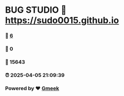 # BUG STUDIO :link: https://sudo0015.github.io 
### :page_facing_up: [6](https://sudo0015.github.io/tag.html) 
### :speech_balloon: 0 
### :hibiscus: 15643 
### :alarm_clock: 2025-04-05 21:09:39 
### Powered by :heart: [Gmeek](https://github.com/Meekdai/Gmeek)
